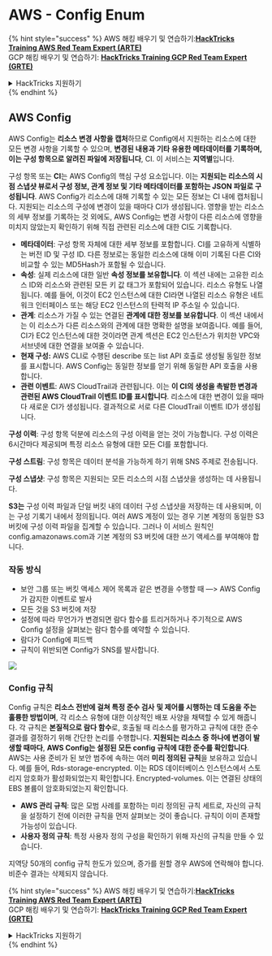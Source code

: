 # AWS - Config Enum

{% hint style="success" %}
AWS 해킹 배우기 및 연습하기:<img src="../../../../.gitbook/assets/image (1).png" alt="" data-size="line">[**HackTricks Training AWS Red Team Expert (ARTE)**](https://training.hacktricks.xyz/courses/arte)<img src="../../../../.gitbook/assets/image (1).png" alt="" data-size="line">\
GCP 해킹 배우기 및 연습하기: <img src="../../../../.gitbook/assets/image (2).png" alt="" data-size="line">[**HackTricks Training GCP Red Team Expert (GRTE)**<img src="../../../../.gitbook/assets/image (2).png" alt="" data-size="line">](https://training.hacktricks.xyz/courses/grte)

<details>

<summary>HackTricks 지원하기</summary>

* [**구독 계획**](https://github.com/sponsors/carlospolop) 확인하기!
* **💬 [**Discord 그룹**](https://discord.gg/hRep4RUj7f) 또는 [**텔레그램 그룹**](https://t.me/peass)에 참여하거나 **Twitter** 🐦 [**@hacktricks\_live**](https://twitter.com/hacktricks\_live)**를 팔로우하세요.**
* **[**HackTricks**](https://github.com/carlospolop/hacktricks) 및 [**HackTricks Cloud**](https://github.com/carlospolop/hacktricks-cloud) 깃허브 리포지토리에 PR을 제출하여 해킹 팁을 공유하세요.**

</details>
{% endhint %}

## AWS Config

AWS Config는 **리소스 변경 사항을 캡처**하므로 Config에서 지원하는 리소스에 대한 모든 변경 사항을 기록할 수 있으며, **변경된 내용과 기타 유용한 메타데이터를 기록하며, 이는 구성 항목으로 알려진 파일에 저장됩니다**, CI. 이 서비스는 **지역별**입니다.

구성 항목 또는 **CI**는 AWS Config의 핵심 구성 요소입니다. 이는 **지원되는 리소스의 시점 스냅샷 뷰로서 구성 정보, 관계 정보 및 기타 메타데이터를 포함하는 JSON 파일로 구성됩니다**. AWS Config가 리소스에 대해 기록할 수 있는 모든 정보는 CI 내에 캡처됩니다. 지원되는 리소스의 구성에 변경이 있을 때마다 CI가 생성됩니다. 영향을 받는 리소스의 세부 정보를 기록하는 것 외에도, AWS Config는 변경 사항이 다른 리소스에 영향을 미치지 않았는지 확인하기 위해 직접 관련된 리소스에 대한 CI도 기록합니다.

* **메타데이터**: 구성 항목 자체에 대한 세부 정보를 포함합니다. CI를 고유하게 식별하는 버전 ID 및 구성 ID. 다른 정보로는 동일한 리소스에 대해 이미 기록된 다른 CI와 비교할 수 있는 MD5Hash가 포함될 수 있습니다.
* **속성**: 실제 리소스에 대한 일반 **속성 정보를 보유합니다**. 이 섹션 내에는 고유한 리소스 ID와 리소스와 관련된 모든 키 값 태그가 포함되어 있습니다. 리소스 유형도 나열됩니다. 예를 들어, 이것이 EC2 인스턴스에 대한 CI라면 나열된 리소스 유형은 네트워크 인터페이스 또는 해당 EC2 인스턴스의 탄력적 IP 주소일 수 있습니다.
* **관계**: 리소스가 가질 수 있는 연결된 **관계에 대한 정보를 보유합니다**. 이 섹션 내에서는 이 리소스가 다른 리소스와의 관계에 대한 명확한 설명을 보여줍니다. 예를 들어, CI가 EC2 인스턴스에 대한 것이라면 관계 섹션은 EC2 인스턴스가 위치한 VPC와 서브넷에 대한 연결을 보여줄 수 있습니다.
* **현재 구성:** AWS CLI로 수행된 describe 또는 list API 호출로 생성될 동일한 정보를 표시합니다. AWS Config는 동일한 정보를 얻기 위해 동일한 API 호출을 사용합니다.
* **관련 이벤트**: AWS CloudTrail과 관련됩니다. 이는 **이 CI의 생성을 촉발한 변경과 관련된 AWS CloudTrail 이벤트 ID를 표시합니다**. 리소스에 대한 변경이 있을 때마다 새로운 CI가 생성됩니다. 결과적으로 서로 다른 CloudTrail 이벤트 ID가 생성됩니다.

**구성 이력**: 구성 항목 덕분에 리소스의 구성 이력을 얻는 것이 가능합니다. 구성 이력은 6시간마다 제공되며 특정 리소스 유형에 대한 모든 CI를 포함합니다.

**구성 스트림**: 구성 항목은 데이터 분석을 가능하게 하기 위해 SNS 주제로 전송됩니다.

**구성 스냅샷**: 구성 항목은 지원되는 모든 리소스의 시점 스냅샷을 생성하는 데 사용됩니다.

**S3는** 구성 이력 파일과 단일 버킷 내의 데이터 구성 스냅샷을 저장하는 데 사용되며, 이는 구성 기록기 내에서 정의됩니다. 여러 AWS 계정이 있는 경우 기본 계정의 동일한 S3 버킷에 구성 이력 파일을 집계할 수 있습니다. 그러나 이 서비스 원칙인 config.amazonaws.com과 기본 계정의 S3 버킷에 대한 쓰기 액세스를 부여해야 합니다.

### 작동 방식

* 보안 그룹 또는 버킷 액세스 제어 목록과 같은 변경을 수행할 때 —> AWS Config가 감지한 이벤트로 발사
* 모든 것을 S3 버킷에 저장
* 설정에 따라 무언가가 변경되면 람다 함수를 트리거하거나 주기적으로 AWS Config 설정을 살펴보는 람다 함수를 예약할 수 있습니다.
* 람다가 Config에 피드백
* 규칙이 위반되면 Config가 SNS를 발사합니다.

![](<../../../../.gitbook/assets/image (126).png>)

### Config 규칙

Config 규칙은 **리소스 전반에 걸쳐 특정 준수 검사** **및 제어를 시행하는 데 도움을 주는 훌륭한 방법이며**, 각 리소스 유형에 대한 이상적인 배포 사양을 채택할 수 있게 해줍니다. 각 규칙은 **본질적으로 람다 함수**로, 호출될 때 리소스를 평가하고 규칙에 대한 준수 결과를 결정하기 위해 간단한 논리를 수행합니다. **지원되는 리소스 중 하나에 변경이 발생할 때마다**, **AWS Config는 설정된 모든 config 규칙에 대한 준수를 확인합니다**.\
AWS는 사용 준비가 된 보안 범주에 속하는 여러 **미리 정의된 규칙**을 보유하고 있습니다. 예를 들어, Rds-storage-encrypted. 이는 RDS 데이터베이스 인스턴스에서 스토리지 암호화가 활성화되었는지 확인합니다. Encrypted-volumes. 이는 연결된 상태의 EBS 볼륨이 암호화되었는지 확인합니다.

* **AWS 관리 규칙**: 많은 모범 사례를 포함하는 미리 정의된 규칙 세트로, 자신의 규칙을 설정하기 전에 이러한 규칙을 먼저 살펴보는 것이 좋습니다. 규칙이 이미 존재할 가능성이 있습니다.
* **사용자 정의 규칙**: 특정 사용자 정의 구성을 확인하기 위해 자신의 규칙을 만들 수 있습니다.

지역당 50개의 config 규칙 한도가 있으며, 증가를 원할 경우 AWS에 연락해야 합니다.\
비준수 결과는 삭제되지 않습니다.

{% hint style="success" %}
AWS 해킹 배우기 및 연습하기:<img src="../../../../.gitbook/assets/image (1).png" alt="" data-size="line">[**HackTricks Training AWS Red Team Expert (ARTE)**](https://training.hacktricks.xyz/courses/arte)<img src="../../../../.gitbook/assets/image (1).png" alt="" data-size="line">\
GCP 해킹 배우기 및 연습하기: <img src="../../../../.gitbook/assets/image (2).png" alt="" data-size="line">[**HackTricks Training GCP Red Team Expert (GRTE)**<img src="../../../../.gitbook/assets/image (2).png" alt="" data-size="line">](https://training.hacktricks.xyz/courses/grte)

<details>

<summary>HackTricks 지원하기</summary>

* [**구독 계획**](https://github.com/sponsors/carlospolop) 확인하기!
* **💬 [**Discord 그룹**](https://discord.gg/hRep4RUj7f) 또는 [**텔레그램 그룹**](https://t.me/peass)에 참여하거나 **Twitter** 🐦 [**@hacktricks\_live**](https://twitter.com/hacktricks\_live)**를 팔로우하세요.**
* **[**HackTricks**](https://github.com/carlospolop/hacktricks) 및 [**HackTricks Cloud**](https://github.com/carlospolop/hacktricks-cloud) 깃허브 리포지토리에 PR을 제출하여 해킹 팁을 공유하세요.**

</details>
{% endhint %}
